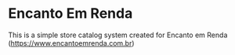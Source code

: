 # Encanto Em Renda

This is a simple store catalog system created for Encanto em Renda (https://www.encantoemrenda.com.br)